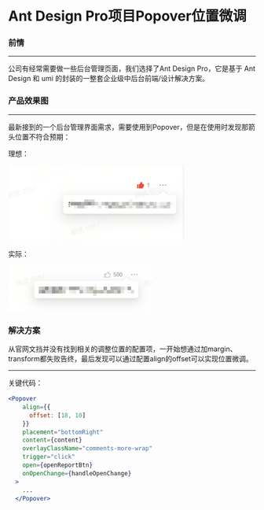 # Ant Design Pro项目Popover位置微调

### 前情

---

公司有经常需要做一些后台管理页面，我们选择了Ant Design Pro，它是基于 Ant Design 和 umi 的封装的一整套企业级中后台前端/设计解决方案。

### 产品效果图

---

最新接到的一个后台管理界面需求，需要使用到Popover，但是在使用时发现那箭头位置不符合预期：

理想：

![Untitled](assets/Untitled.png)

实际：

![Untitled](assets/Untitled%201.png)

### 解决方案

从官网文挡并没有找到相关的调整位置的配置项，一开始想通过加margin、transform都失败告终，最后发现可以通过配置align的offset可以实现位置微调。

---

关键代码：

```jsx
<Popover 
    align={{
      offset: [18, 10]
    }} 
    placement="bottomRight" 
    content={content} 
    overlayClassName="comments-more-wrap" 
    trigger="click" 
    open={openReportBtn} 
    onOpenChange={handleOpenChange}
  >
    ...
  </Popover>
```